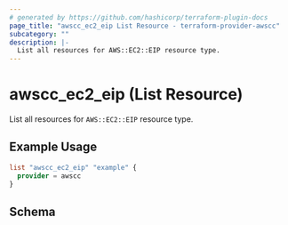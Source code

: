 ```yaml
---
# generated by https://github.com/hashicorp/terraform-plugin-docs
page_title: "awscc_ec2_eip List Resource - terraform-provider-awscc"
subcategory: ""
description: |-
  List all resources for AWS::EC2::EIP resource type.
---
```


# awscc_ec2_eip (List Resource)

List all resources for `AWS::EC2::EIP` resource type.

## Example Usage

```terraform
list "awscc_ec2_eip" "example" {
  provider = awscc
}
```

<!-- schema generated by tfplugindocs -->
## Schema
